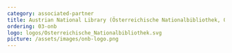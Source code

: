 ```yaml
---
category: associated-partner
title: Austrian National Library (Österreichische Nationalbibliothek, ONB)
ordering: 03-onb
logo: logos/Osterreichische_Nationalbibliothek.svg
picture: /assets/images/onb-logo.png
---
```

